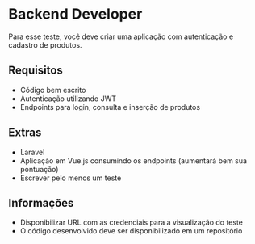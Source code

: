 # Backend Developer

Para esse teste, você deve criar uma aplicação com autenticação e cadastro de produtos.

## Requisitos
- Código bem escrito
- Autenticação utilizando JWT
- Endpoints para login, consulta e inserção de produtos

## Extras
- Laravel
- Aplicação em Vue.js consumindo os endpoints (aumentará bem sua pontuação)
- Escrever pelo menos um teste

## Informações
- Disponibilizar URL com as credenciais para a visualização do teste
- O código desenvolvido deve ser disponibilizado em um repositório
